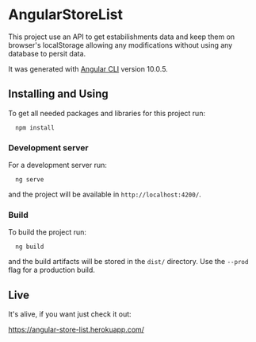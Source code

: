# AngularStoreList

This project use an API to get estabilishments data and keep them on browser's localStorage allowing any modifications without using any database to persit data.

It was generated with [Angular CLI](https://github.com/angular/angular-cli) version 10.0.5.

## Installing and Using

To get all needed packages and libraries for this project run:

```
  npm install
```

### Development server

For a development server run:
 
```
  ng serve
```

and the project will be available in `http://localhost:4200/`.


### Build

To build the project run:

```
  ng build
```

and the build artifacts will be stored in the `dist/` directory. Use the `--prod` flag for a production build.


## Live

It's alive, if you want just check it out:

https://angular-store-list.herokuapp.com/
